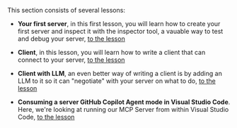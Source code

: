 This section consists of several lessons:

- **Your first server**, in this first lesson, you will learn how to create your first server and inspect it with the inspector tool, a vauable way to test and debug your server, [to the lesson](/03-GettingStarted/01-first-server/README.md)

- **Client**, in this lesson, you will learn how to write a client that can connect to your server, [to the lesson](/03-GettingStarted/02-client/README.md)

- **Client with LLM**, an even better way of writing a client is by adding an LLM to it so it can "negotiate" with your server on what to do, [to the lesson](/03-GettingStarted/03-llm-client/README.md)

- **Consuming a server GitHub Copilot Agent mode in Visual Studio Code**. Here, we're looking at running our MCP Server from within Visual Studio Code, [to the lesson](/03-GettingStarted/04-vscode/README.md)
